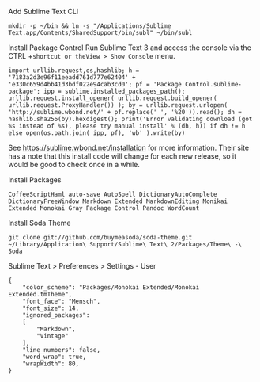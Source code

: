 Add Sublime Text CLI
```
mkdir -p ~/bin && ln -s "/Applications/Sublime Text.app/Contents/SharedSupport/bin/subl" ~/bin/subl
```

Install Package Control 
Run Sublime Text 3 and access the console via the CTRL +`shortcut or theView > Show Console` menu.

```
import urllib.request,os,hashlib; h = '7183a2d3e96f11eeadd761d777e62404' + 'e330c659d4bb41d3bdf022e94cab3cd0'; pf = 'Package Control.sublime-package'; ipp = sublime.installed_packages_path(); urllib.request.install_opener( urllib.request.build_opener( urllib.request.ProxyHandler()) ); by = urllib.request.urlopen( 'http://sublime.wbond.net/' + pf.replace(' ', '%20')).read(); dh = hashlib.sha256(by).hexdigest(); print('Error validating download (got %s instead of %s), please try manual install' % (dh, h)) if dh != h else open(os.path.join( ipp, pf), 'wb' ).write(by)
```

See https://sublime.wbond.net/installation for more information. Their site has a note that this install code will change for each new release, so it would be good to check once in a while.

Install Packages
```
CoffeeScriptHaml auto-save AutoSpell DictionaryAutoComplete DictionaryFreeWindow Markdown Extended MarkdownEditing Monikai Extended Monokai Gray Package Control Pandoc WordCount
```
Install Soda Theme
```
git clone git://github.com/buymeasoda/soda-theme.git ~/Library/Application\ Support/Sublime\ Text\ 2/Packages/Theme\ -\ Soda
```

Sublime Text > Preferences > Settings - User

```
{
    "color_scheme": "Packages/Monokai Extended/Monokai Extended.tmTheme",
    "font_face": "Mensch",
    "font_size": 14,
    "ignored_packages":
    [
        "Markdown",
        "Vintage"
    ],
    "line_numbers": false,
    "word_wrap": true,
    "wrapWidth": 80,
}
```
